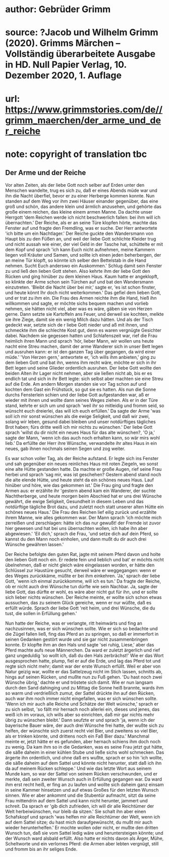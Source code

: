 # author: Gebrüder Grimm
# source: ?Jacob und Wilhelm Grimm (2020). Grimms Märchen – Vollständig überarbeitete Ausgabe in HD. Null Papier Verlag, 10. Dezember 2020, 1. Auflage
# url: https://www.grimmstories.com/de//grimm_maerchen/der_arme_und_der_reiche
# note: copyright of translation tbc

## Der Arme und der Reiche 

Vor alten Zeiten, als der liebe Gott noch selber auf Erden unter den
Menschen wandelte, trug es sich zu, daß er eines Abends müde war und ihn
die Nacht überfiel, bevor er zu einer Herberge kommen konnte. Nun
standen auf dem Weg vor ihm zwei Häuser einander gegenüber, das eine
groß und schön, das andere klein und ärmlich anzusehen, und gehörte das
große einem reichen, das kleine einem armen Manne. Da dachte unser
Herrgott 'dem Reichen werde ich nicht beschwerlich fallen: bei ihm will
ich übernachten.' Der Reiche, als er an seine Türe klopfen hörte,
machte das Fenster auf und fragte den Fremdling, was er suche. Der Herr
antwortete 'ich bitte um ein Nachtlager.' Der Reiche guckte den
Wandersmann von Haupt bis zu den Füßen an, und weil der liebe Gott
schlichte Kleider trug und nicht aussah wie einer, der viel Geld in der
Tasche hat, schüttelte er mit dem Kopf und sprach 'ich kann Euch nicht
aufnehmen, meine Kammern liegen voll Kräuter und Samen, und sollte ich
einen jeden beherbergen, der an meine Tür klopft, so könnte ich selber
den Bettelstab in die Hand nehmen. Sucht Euch anderswo ein Auskommen.'
Schlug damit sein Fenster zu und ließ den lieben Gott stehen. Also
kehrte ihm der liebe Gott den Rücken und ging hinüber zu dem kleinen
Haus. Kaum hatte er angeklopft, so klinkte der Arme schon sein Türchen
auf und bat den Wandersmann einzutreten. 'Bleibt die Nacht über bei
mir,' sagte er, 'es ist schon finster, und heute könnt Ihr doch nicht
weiterkommen.' Das gefiel dem lieben Gott, und er trat zu ihm ein. Die
Frau des Armen reichte ihm die Hand, hieß ihn willkommen und sagte, er
möchte sichs bequem machen und vorlieb nehmen, sie hätten nicht viel,
aber was es wäre, gäben sie von Herzen gerne. Dann setzte sie Kartoffeln
ans Feuer, und derweil sie kochten, melkte sie ihre Ziege, damit sie ein
wenig Milch dazu hätten. Und als der Tisch gedeckt war, setzte sich de r
liebe Gott nieder und aß mit ihnen, und schmeckte ihm die schlechte Kost
gut, denn es waren vergnügte Gesichter dabei. Nachdem sie gegessen
hatten und Schlafenszeit war, rief die Frau heimlich ihren Mann und
sprach 'hör, lieber Mann, wir wollen uns heute nacht eine Streu machen,
damit der arme Wanderer sich in unser Bett legen und ausruhen kann: er
ist den ganzen Tag über gegangen, da wird einer müde.' 'Von Herzen
gern,' antwortete er, 'ich wills ihm anbieten,' ging zu dem lieben
Gott und bat ihn, wenns ihm recht wäre, möchte er sich in ihr Bett legen
und seine Glieder ordentlich ausruhen. Der liebe Gott wollte den beiden
Alten ihr Lager nicht nehmen, aber sie ließen nicht ab, bis er es
endlich tat und sich in ihr Bett legte: sich selbst aber machten sie
eine Streu auf die Erde. Am andern Morgen standen sie vor Tag schon auf
und kochten dem Gast ein Frühstück, so gut sie es hatten. Als nun die
Sonne durchs Fensterlein schien und der liebe Gott aufgestanden war, aß
er wieder mit ihnen und wollte dann seines Weges ziehen. Als er in der
Türe stand, kehrte er sich um und sprach 'weil ihr so mitleidig und
fromm seid, so wünscht euch dreierlei, das will ich euch erfüllen.' Da
sagte der Arme 'was soll ich mir sonst wünschen als die ewige
Seligkeit, und daß wir zwei, solang wir leben, gesund dabei bleiben und
unser notdürftiges tägliches Brot haben; fürs dritte weiß ich mir nichts
zu wünschen.' Der liebe Gott sprach 'willst du dir nicht ein neues
Haus für das alte wünschen?, 'O ja,' sagte der Mann, 'wenn ich das
auch noch erhalten kann, so wär mirs wohl lieb.' Da erfüllte der Herr
ihre Wünsche, verwandelte ihr altes Haus in ein neues, gab ihnen
nochmals seinen Segen und zog weiter.

Es war schon voller Tag, als der Reiche aufstand. Er legte sich ins
Fenster und sah gegenüber ein neues reinliches Haus mit roten Ziegeln,
wo sonst eine alte Hütte gestanden hatte. Da machte er große Augen, rief
seine Frau herbei und sprach 'sag mir, was ist geschehen? Gestern abend
stand noch die alte elende Hütte, und heute steht da ein schönes neues
Haus. Lauf hinüber und höre, wie das gekommen ist.' Die Frau ging und
fragte den Armen aus: er erzählte ihr 'gestern abend kam ein Wanderer,
der suchte Nachtherberge, und heute morgen beim Abschied hat er uns drei
Wünsche gewährt, die ewige Seligkeit, Gesundheit in diesem Leben und das
notdürftige tägliche Brot dazu, und zuletzt noch statt unserer alten
Hütte ein schönes neues Haus.' Die Frau des Reichen lief eilig zurück
und erzählte ihrem Manne, wie alles gekommen war. Der Mann sprach 'ich
möchte mich zerreißen und zerschlagen: hätte ich das nur gewußt! der
Fremde ist zuvor hier gewesen und hat bei uns übernachten wollen, ich
habe ihn aber abgewiesen.' 'Eil dich,' sprach die Frau, 'und setze
dich auf dein Pferd, so kannst du den Mann noch einholen, und dann mußt
du dir auch drei Wünsche gewähren lassen.'

Der Reiche befolgte den guten Rat, jagte mit seinem Pferd davon und
holte den lieben Gott noch ein. Er redete fein und lieblich und bat' er
möchts nicht übelnehmen, daß er nicht gleich wäre eingelassen worden, er
hätte den Schlüssel zur Haustüre gesucht, derweil wäre er weggegangen:
wenn er des Weges zurückkäme, müßte er bei ihm einkehren. 'Ja,' sprach
der liebe Gott, 'wenn ich einmal zurückkomme, will ich es tun.' Da
fragte der Reiche, ob er nicht auch drei Wünsche tun dürfte wie sein
Nachbar. Ja, sagte der liebe Gott, das dürfte er wohl, es wäre aber
nicht gut für ihn, und er sollte sich lieber nichts wünschen. Der Reiche
meinte, er wollte sich schon etwas aussuchen, das zu seinem Glück
gereiche, wenn er nur wüßte, daß es erfüllt würde. Sprach der liebe Gott
'reit heim, und drei Wünsche, die du tust, die sollen in Erfüllung
gehen.'

Nun hatte der Reiche, was er verlangte, ritt heimwärts und fing an
nachzusinnen, was er sich wünschen sollte. Wie er sich so bedachte und
die Zügel fallen ließ, fing das Pferd an zu springen, so daß er
immerfort in seinen Gedanken gestört wurde und sie gar nicht
zusammenbringen konnte. Er klopfte ihm an den Hals und sagte 'sei
ruhig, Liese,' aber das Pferd machte aufs neue Männerchen. Da ward er
zuletzt ärgerlich und rief ganz ungeduldig 'so wollt ich, daß du den
Hals zerbrächst!' Wie er das Wort ausgesprochen hatte, plump, fiel er
auf die Erde, und lag das Pferd tot und regte sich nicht mehr; damit war
der erste Wunsch erfüllt. Weil er aber von Natur geizig war, wollte er
das Sattelzeug nicht im Stich lassen, schnitts ab, hings auf seinen
Rücken, und mußte nun zu Fuß gehen. 'Du hast noch zwei Wünsche übrig,'
dachte er und tröstete sich damit. Wie er nun langsam durch den Sand
dahinging und zu Mittag die Sonne heiß brannte, wards ihm so warm und
verdrießlich zumut, der Sattel drückte ihn auf den Rücken, auch war ihm
noch immer nicht eingefallen, was er sich wünschen sollte. 'Wenn ich
mir auch alle Reiche und Schätze der Welt wünsche,' sprach er zu sich
selbst, 'so fällt mir hernach noch allerlei ein, dieses und jenes, das
weiß ich im voraus, ich wills aber so einrichten, daß mir gar nichts
mehr übrig zu wünschen bleibt.' Dann seufzte er und sprach 'ja, wenn
ich der bayerische Bauer wäre, der auch drei Wünsche frei hatte, der
wußte sich zu helfen, der wünschte sich zuerst recht viel Bier, und
zweitens so viel Bier, als er trinken könnte, und drittens noch ein Faß
Bier dazu.' Manchmal meinte er, jetzt hätte er es gefunden, aber
hernach schiens ihm doch noch zu wenig. Da kam ihm so in die Gedanken,
was es seine Frau jetzt gut hätte, die säße daheim in einer kühlen Stube
und ließe sichs wohl schmecken. Das ärgerte ihn ordentlich, und ohne daß
ers wußte, sprach er so hin 'ich wollte, die säße daheim auf dem Sattel
und könnte nicht herunter, statt daß ich ihn da auf meinem Rücken
schleppe.' Und wie das letzte Wort aus seinem Munde kam, so war der
Sattel von seinem Rücken verschwunden, und er merkte, daß sein zweiter
Wunsch auch in Erfüllung gegangen war. Da ward ihm erst recht heiß, er
fing an zu laufen und wollte sich daheim ganz einsam in seine Kammer
hinsetzen und auf etwas Großes für den letzten Wunsch sinnen. Wie er
aber ankommt und die Stubentür aufmacht, sitzt da seine Frau mittendrin
auf dem Sattel und kann nicht herunter, jammert und schreit. Da sprach
er 'gib dich zufrieden, ich will dir alle Reichtümer der Welt
herbeiwünschen, nur bleib da sitzen.' Sie schalt ihn aber einen
Schafskopf und sprach 'was helfen mir alle Reichtümer der Welt, wenn
ich auf dem Sattel sitze; du hast mich daraufgewünscht, du mußt mir auch
wieder herunterhelfen.' Er mochte wollen oder nicht, er mußte den
dritten Wunsch tun, daß sie vom Sattel ledig wäre und heruntersteigen
könnte; und der Wunsch ward alsbald erfüllt. Also hatte er nichts davon
als Ärger, Mühe, Scheltworte und ein verlornes Pferd: die Armen aber
lebten vergnügt, still und fromm bis an ihr seliges Ende.
